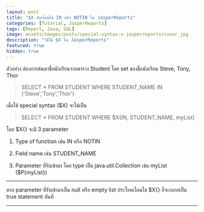 ```yaml
---
layout: post
title: "$X กับเงื่อนไข IN หรือ NOTIN ใน JasperReports"
categories: [Tutorial, JasperReports]
tags: [Report, Java, SQL]
image: assets/images/posts/special-syntax-x-jasperreports/cover.jpg
description: "วิธีใช้ $X ใน JasperReports"
featured: true
hidden: true
---
```


ตัวอย่าง ต้องการค้นหาชื่อนักเรียนจากตาราง Student โดย set ของชื่อนักเรียน Steve, Tony, Thor

> SELECT * FROM STUDENT WHERE STUDENT_NAME IN ('Steve','Tony','Thor')

เมื่อใช้ special syntax ($X) จะได้เป็น

> SELECT * FROM STUDENT WHERE $X{IN, STUDENT_NAME, myList}

โดย $X{} จะมี 3 parameter

1. Type of function เช่น IN หรือ NOTIN

2. Field name เช่น STUDENT_NAME

3. Parameter ที่รับเข้ามา โดย type เป็น java.util.Collection เช่น myList ($P{myList})

---
 หาก parameter ที่รับเข้ามาเป็น null หรือ empty list ประโยคเงื่อนไข $X{} ก็จะกลายเป็น true statement ทันที

---